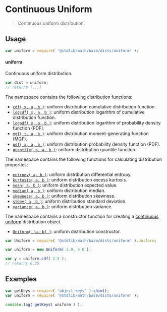 <!--

@license Apache-2.0

Copyright (c) 2018 The Stdlib Authors.

Licensed under the Apache License, Version 2.0 (the "License");
you may not use this file except in compliance with the License.
You may obtain a copy of the License at

   http://www.apache.org/licenses/LICENSE-2.0

Unless required by applicable law or agreed to in writing, software
distributed under the License is distributed on an "AS IS" BASIS,
WITHOUT WARRANTIES OR CONDITIONS OF ANY KIND, either express or implied.
See the License for the specific language governing permissions and
limitations under the License.

-->

# Continuous Uniform

> Continuous uniform distribution.

<section class="usage">

## Usage

```javascript
var uniform = require( '@stdlib/math/base/dists/uniform' );
```

#### uniform

Continuous uniform distribution.

```javascript
var dist = uniform;
// returns {...}
```

The namespace contains the following distribution functions:

<!-- <toc pattern="*+(cdf|pdf|mgf|quantile)*"> -->

<div class="namespace-toc">

-   <span class="signature">[`cdf( x, a, b )`][@stdlib/math/base/dists/uniform/cdf]</span><span class="delimiter">: </span><span class="description">uniform distribution cumulative distribution function.</span>
-   <span class="signature">[`logcdf( x, a, b )`][@stdlib/math/base/dists/uniform/logcdf]</span><span class="delimiter">: </span><span class="description">uniform distribution logarithm of cumulative distribution function.</span>
-   <span class="signature">[`logpdf( x, a, b )`][@stdlib/math/base/dists/uniform/logpdf]</span><span class="delimiter">: </span><span class="description">uniform distribution logarithm of probability density function (PDF).</span>
-   <span class="signature">[`mgf( t, a, b )`][@stdlib/math/base/dists/uniform/mgf]</span><span class="delimiter">: </span><span class="description">uniform distribution moment-generating function (MGF).</span>
-   <span class="signature">[`pdf( x, a, b )`][@stdlib/math/base/dists/uniform/pdf]</span><span class="delimiter">: </span><span class="description">uniform distribution probability density function (PDF).</span>
-   <span class="signature">[`quantile( p, a, b )`][@stdlib/math/base/dists/uniform/quantile]</span><span class="delimiter">: </span><span class="description">uniform distribution quantile function.</span>

</div>

<!-- </toc> -->

The namespace contains the following functions for calculating distribution properties:

<!-- <toc pattern="*+(entropy|kurtosis|mean|median|mode|skewness|stdev|variance)*"> -->

<div class="namespace-toc">

-   <span class="signature">[`entropy( a, b )`][@stdlib/math/base/dists/uniform/entropy]</span><span class="delimiter">: </span><span class="description">uniform distribution differential entropy.</span>
-   <span class="signature">[`kurtosis( a, b )`][@stdlib/math/base/dists/uniform/kurtosis]</span><span class="delimiter">: </span><span class="description">uniform distribution excess kurtosis.</span>
-   <span class="signature">[`mean( a, b )`][@stdlib/math/base/dists/uniform/mean]</span><span class="delimiter">: </span><span class="description">uniform distribution expected value.</span>
-   <span class="signature">[`median( a, b )`][@stdlib/math/base/dists/uniform/median]</span><span class="delimiter">: </span><span class="description">uniform distribution median.</span>
-   <span class="signature">[`skewness( a, b )`][@stdlib/math/base/dists/uniform/skewness]</span><span class="delimiter">: </span><span class="description">uniform distribution skewness.</span>
-   <span class="signature">[`stdev( a, b )`][@stdlib/math/base/dists/uniform/stdev]</span><span class="delimiter">: </span><span class="description">uniform distribution standard deviation.</span>
-   <span class="signature">[`variance( a, b )`][@stdlib/math/base/dists/uniform/variance]</span><span class="delimiter">: </span><span class="description">uniform distribution variance.</span>

</div>

<!-- </toc> -->

The namespace contains a constructor function for creating a [continuous uniform][uniform-distribution] distribution object.

<!-- <toc pattern="*ctor*"> -->

<div class="namespace-toc">

-   <span class="signature">[`Uniform( [a, b] )`][@stdlib/math/base/dists/uniform/ctor]</span><span class="delimiter">: </span><span class="description">uniform distribution constructor.</span>

</div>

<!-- </toc> -->

```javascript
var Uniform = require( '@stdlib/math/base/dists/uniform' ).Uniform;

var uniform = new Uniform( 2.0, 4.0 );

var y = uniform.cdf( 2.5 );
// returns 0.25
```

</section>

<!-- /.usage -->

<section class="examples">

## Examples

<!-- TODO: better examples -->

<!-- eslint no-undef: "error" -->

```javascript
var getKeys = require( 'object-keys' ).shim();
var uniform = require( '@stdlib/math/base/dists/uniform' );

console.log( getKeys( uniform ) );
```

</section>

<!-- /.examples -->

<section class="links">

[uniform-distribution]: https://en.wikipedia.org/wiki/Uniform_distribution_%28continuous%29

<!-- <toc-links> -->

[@stdlib/math/base/dists/uniform/ctor]: https://github.com/stdlib-js/stdlib/tree/develop/lib/node_modules/%40stdlib/math/base/dists/uniform/ctor

[@stdlib/math/base/dists/uniform/entropy]: https://github.com/stdlib-js/stdlib/tree/develop/lib/node_modules/%40stdlib/math/base/dists/uniform/entropy

[@stdlib/math/base/dists/uniform/kurtosis]: https://github.com/stdlib-js/stdlib/tree/develop/lib/node_modules/%40stdlib/math/base/dists/uniform/kurtosis

[@stdlib/math/base/dists/uniform/mean]: https://github.com/stdlib-js/stdlib/tree/develop/lib/node_modules/%40stdlib/math/base/dists/uniform/mean

[@stdlib/math/base/dists/uniform/median]: https://github.com/stdlib-js/stdlib/tree/develop/lib/node_modules/%40stdlib/math/base/dists/uniform/median

[@stdlib/math/base/dists/uniform/skewness]: https://github.com/stdlib-js/stdlib/tree/develop/lib/node_modules/%40stdlib/math/base/dists/uniform/skewness

[@stdlib/math/base/dists/uniform/stdev]: https://github.com/stdlib-js/stdlib/tree/develop/lib/node_modules/%40stdlib/math/base/dists/uniform/stdev

[@stdlib/math/base/dists/uniform/variance]: https://github.com/stdlib-js/stdlib/tree/develop/lib/node_modules/%40stdlib/math/base/dists/uniform/variance

[@stdlib/math/base/dists/uniform/cdf]: https://github.com/stdlib-js/stdlib/tree/develop/lib/node_modules/%40stdlib/math/base/dists/uniform/cdf

[@stdlib/math/base/dists/uniform/logcdf]: https://github.com/stdlib-js/stdlib/tree/develop/lib/node_modules/%40stdlib/math/base/dists/uniform/logcdf

[@stdlib/math/base/dists/uniform/logpdf]: https://github.com/stdlib-js/stdlib/tree/develop/lib/node_modules/%40stdlib/math/base/dists/uniform/logpdf

[@stdlib/math/base/dists/uniform/mgf]: https://github.com/stdlib-js/stdlib/tree/develop/lib/node_modules/%40stdlib/math/base/dists/uniform/mgf

[@stdlib/math/base/dists/uniform/pdf]: https://github.com/stdlib-js/stdlib/tree/develop/lib/node_modules/%40stdlib/math/base/dists/uniform/pdf

[@stdlib/math/base/dists/uniform/quantile]: https://github.com/stdlib-js/stdlib/tree/develop/lib/node_modules/%40stdlib/math/base/dists/uniform/quantile

<!-- </toc-links> -->

</section>

<!-- /.links -->
